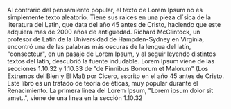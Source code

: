Al contrario del pensamiento popular, el texto de Lorem Ipsum no es simplemente texto aleatorio. Tiene sus
raices en una pieza cl´sica de la literatura del Latin, que data del año 45 antes de Cristo, haciendo que
este adquiera mas de 2000 años de antiguedad. Richard McClintock, un profesor de Latin de la Universidad de
Hampden-Sydney en Virginia, encontró una de las palabras más oscuras de la lengua del latín, "consecteur", en
un pasaje de Lorem Ipsum, y al seguir leyendo distintos textos del latín, descubrió la fuente indudable. Lorem
Ipsum viene de las secciones 1.10.32 y 1.10.33 de "de Finnibus Bonorum et Malorum" (Los Extremos del Bien y El
Mal) por Cicero, escrito en el año 45 antes de Cristo. Este libro es un tratado de teoría de éticas, muy
popular durante el Renacimiento. La primera linea del Lorem Ipsum, "Lorem ipsum dolor sit amet..", viene de
una linea en la sección 1.10.32